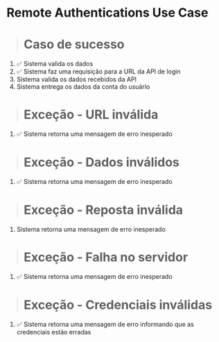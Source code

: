 # Remote Authentications Use Case

># Caso de sucesso
1.  ✅ Sistema valida os dados
2.  ✅ Sistema faz uma requisição para a URL da API de login
3.  Sistema valida os dados recebidos da API
4.  Sistema entrega os dados da conta do usuário

># Exceção - URL inválida
1. ✅ Sistema retorna uma mensagem de erro inesperado

># Exceção - Dados inválidos
1. ✅ Sistema retorna uma mensagem de erro inesperado

># Exceção - Reposta inválida
1.  Sistema retorna uma mensagem de erro inesperado

># Exceção - Falha no servidor
1. ✅ Sistema retorna uma mensagem de erro inesperado

># Exceção - Credenciais inválidas
1. ✅ Sistema retorna uma mensagem de erro informando que as credenciais estão erradas
